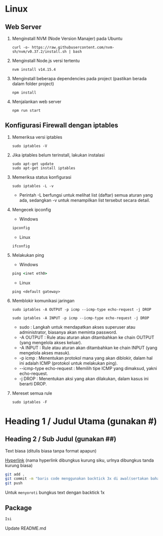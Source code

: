 # Linux

## Web Server

1. Menginstall NVM (Node Version Manajer) pada Ubuntu
	```console
	curl -o- https://raw.githubusercontent.com/nvm-sh/nvm/v0.37.2/install.sh | bash
	```

2. Menginstall Node.js versi tertentu
	```console
	nvm install v14.15.4
	```

3. Menginstall beberapa dependencies pada project (pastikan berada dalam folder project)
	```console
	npm install
	```

4. Menjalankan web server
	```console
	npm run start
	```

## Konfigurasi Firewall dengan iptables

1. Memeriksa versi iptables
	```console
	sudo iptables -V
	```

2. Jika iptables belum terinstall, lakukan instalasi
	```console
	sudo apt-get update
	sudo apt-get install iptables
	```

3. Memeriksa status konfigurasi
	```console
	sudo iptables -L -v
	```
	* Perintah -L berfungsi untuk melihat list (daftar) semua aturan yang ada, sedangkan -v untuk menampilkan list tersebut secara detail.

4. Mengecek ipconfig
	* Windows
	```cmd
	ipconfig
	```
	* Linux
	```console
	ifconfig
	```

5. Melakukan ping
	* Windows
	```cmd
	ping <inet eth0>
	```
	* Linux
	```console
	ping <default gateway>
	```

6. Memblokir komunikasi jaringan
	```console
	sudo iptables -A OUTPUT -p icmp --icmp-type echo-request -j DROP
	```
	```console
	sudo iptables -A INPUT -p icmp --icmp-type echo-request -j DROP
	```
	* sudo : Langkah untuk mendapatkan akses superuser atau administrator, biasanya akan meminta password.
	* -A OUTPUT : Rule atau aturan akan ditambahkan ke chain OUTPUT (yang mengelola akses keluar).
	* -A INPUT : Rule atau aturan akan ditambahkan ke chain INPUT (yang mengelola akses masuk).
	* -p icmp : Menentukan protokol mana yang akan diblokir, dalam hal ini adalah ICMP (protokol untuk melakukan ping).
	* --icmp-type echo-request : Memilih tipe ICMP yang dimaksud, yakni echo-request.
	* -j DROP : Menentukan aksi yang akan dilakukan, dalam kasus ini berarti DROP.

7. Mereset semua rule
	```console
	sudo iptables -F
	```

##
##

# Heading 1 / Judul Utama (gunakan #)

## Heading 2 / Sub Judul (gunakan ##)

Text biasa (ditulis biasa tanpa format apapun)

[Hyperlink](https://www.google.com) (nama hyperlink dibungkus kurung siku, urlnya dibungkus tanda kurung biasa)

```bash
git add .
git commit -m "baris code menggunakan backtick 3x di awal(sertakan bahasanya) dan akhir code"
git push
```

Untuk `menyoroti` bungkus text dengan backtick 1x

## Package 
```go
Isi
```

Update README.md
